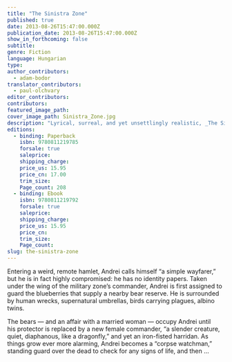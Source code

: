 ```yaml
---
title: "The Sinistra Zone"
published: true
date: 2013-08-26T15:47:00.000Z
publication_date: 2013-08-26T15:47:00.000Z
show_in_forthcoming: false
subtitle:
genre: Fiction
language: Hungarian
type:
author_contributors:
  - adam-bodor
translator_contributors:
  - paul-olchvary
editor_contributors:
contributors:
featured_image_path:
cover_image_path: Sinistra_Zone.jpg
description: "Lyrical, surreal, and yet unsettlingly realistic, _The Sinistra Zone_ swims in the totalitarian backwaters of Eastern Europe "
editions:
  - binding: Paperback
    isbn: 9780811219785
    forsale: true
    saleprice:
    shipping_charge:
    price_us: 15.95
    price_cn: 17.00
    trim_size:
    Page_count: 208
  - binding: Ebook
    isbn: 9780811219792
    forsale: true
    saleprice:
    shipping_charge:
    price_us: 15.95
    price_cn:
    trim_size:
    Page_count:
slug: the-sinistra-zone
---
```


Entering a weird, remote hamlet, Andrei calls himself “a simple wayfarer,” but he is in fact highly compromised: he has no identity papers. Taken under the wing of the military zone’s commander, Andrei is first assigned to guard the blueberries that supply a nearby bear reserve. He is surrounded by human wrecks, supernatural umbrellas, birds carrying plagues, albino twins.

The bears — and an affair with a married woman — occupy Andrei until his protector is replaced by a new female commander, “a slender creature, quiet, diaphanous, like a dragonfly,” and yet an iron-fisted harridan. As things grow ever more alarming, Andrei becomes a “corpse watchman,” standing guard over the dead to check for any signs of life, and then …

